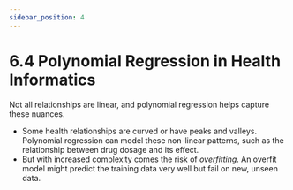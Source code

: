 ```yaml
---
sidebar_position: 4
---
```


# 6.4 Polynomial Regression in Health Informatics

Not all relationships are linear, and polynomial regression helps capture these nuances.

- Some health relationships are curved or have peaks and valleys. Polynomial regression can model these non-linear patterns, such as the relationship between drug dosage and its effect.
- But with increased complexity comes the risk of *overfitting*. An overfit model might predict the training data very well but fail on new, unseen data.
